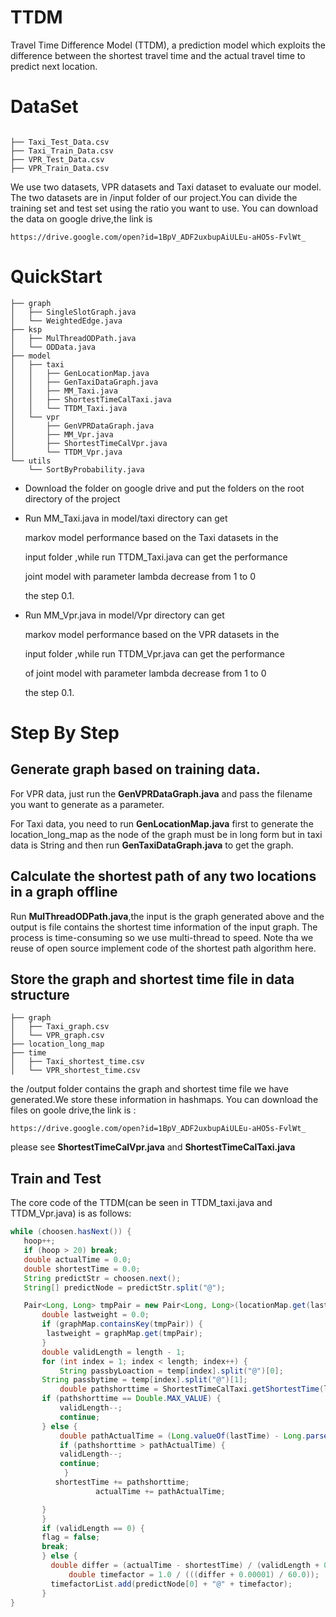 # TTDM
Travel Time Difference Model (TTDM),  a prediction model which
exploits the difference between the shortest travel time 
and the actual travel time to predict next location.
# DataSet

```

├── Taxi_Test_Data.csv
├── Taxi_Train_Data.csv
├── VPR_Test_Data.csv
├── VPR_Train_Data.csv

```
We use two datasets, VPR datasets and Taxi dataset to
evaluate our model. The two datasets
are in /input folder of our project.You can divide 
the training set  and test set using 
the ratio you want to use. You can download the data on google drive,the link is 
```
https://drive.google.com/open?id=1BpV_ADF2uxbupAiULEu-aHO5s-FvlWt_
```

# QuickStart


```
├── graph
│   ├── SingleSlotGraph.java 
│   └── WeightedEdge.java
├── ksp
│   ├── MulThreadODPath.java
│   └── ODData.java
├── model
│   ├── taxi
│   │   ├── GenLocationMap.java
│   │   ├── GenTaxiDataGraph.java
│   │   ├── MM_Taxi.java
│   │   ├── ShortestTimeCalTaxi.java
│   │   └── TTDM_Taxi.java
│   └── vpr
│       ├── GenVPRDataGraph.java
│       ├── MM_Vpr.java
│       ├── ShortestTimeCalVpr.java
│       └── TTDM_Vpr.java
└── utils
    └── SortByProbability.java
```
- Download the folder on google drive and put the folders on the root directory of the project

- Run MM_Taxi.java in model/taxi directory can get 

  markov model performance based on the Taxi datasets in the 

  input folder ,while run  TTDM_Taxi.java can get the performance
  
  joint model with parameter lambda decrease from 1 to 0
  
  the step 0.1.
- Run MM_Vpr.java in model/Vpr directory can get 
  
    markov model performance based on the VPR datasets in the 
  
    input folder ,while run  TTDM_Vpr.java can get the performance
    
    of joint model with parameter lambda decrease from 1 to 0
    
    the step 0.1.
# Step By Step

## Generate graph based on training data.

 For VPR data, just run the **GenVPRDataGraph.java**
 and pass the filename you want to generate as a 
 parameter.
 
 For Taxi data, you need to run **GenLocationMap.java**
 first to generate the location_long_map as the 
 node of the graph must be in long form but in taxi data
 is String and then run **GenTaxiDataGraph.java** to get the graph.
 
## Calculate the shortest path of any two locations in a graph offline

 Run **MulThreadODPath.java**,the input is the graph generated above
 and the output is file contains the shortest time information of the input graph. 
 The process is time-consuming so we use multi-thread to speed. Note tha
 we reuse of open source implement  code of the shortest path algorithm here.

## Store the graph and shortest time file in data structure



```
├── graph
│   ├── Taxi_graph.csv
│   └── VPR_graph.csv
├── location_long_map
├── time
│   ├── Taxi_shortest_time.csv
│   └── VPR_shortest_time.csv
```
the /output folder contains the graph and shortest time file we have generated.We store these information in hashmaps.
You can download the files on goole drive,the link is :
```
https://drive.google.com/open?id=1BpV_ADF2uxbupAiULEu-aHO5s-FvlWt_
```

 please see **ShortestTimeCalVpr.java** and
 **ShortestTimeCalTaxi.java**
 
## Train and Test

 The core code of the TTDM(can be seen in TTDM_taxi.java and TTDM_Vpr.java) is as follows:
 
 ``` java
 while (choosen.hasNext()) {
    hoop++;
    if (hoop > 20) break;
    double actualTime = 0.0;
    double shortestTime = 0.0;
    String predictStr = choosen.next();
    String[] predictNode = predictStr.split("@");
 
    Pair<Long, Long> tmpPair = new Pair<Long, Long>(locationMap.get(lastLoction), locationMap.get(predictNode[0]));
 	    double lastweight = 0.0;
 	    if (graphMap.containsKey(tmpPair)) {
 		 lastweight = graphMap.get(tmpPair);
 		}
 	    double validLength = length - 1;
 	    for (int index = 1; index < length; index++) {
 	        String passbyLoaction = temp[index].split("@")[0];
 		String passbytime = temp[index].split("@")[1];
 	        double pathshorttime = ShortestTimeCalTaxi.getShortestTime(locationMap.get(passbyLoaction), locationMap.get(predictNode[0]))
 		if (pathshorttime == Double.MAX_VALUE) {
 			validLength--;
 			continue;
 		} else {
 		    double pathActualTime = (Long.valueOf(lastTime) - Long.parseLong(passbytime)) / 1000 + lastweight;
 		    if (pathshorttime > pathActualTime) {
 			validLength--;
 			continue;
 		     }
 		   shortestTime += pathshorttime;
                    actualTime += pathActualTime;
 
 		}
 		}
 	    if (validLength == 0) {
 		flag = false;
 		break;
 		} else {
 		  double differ = (actualTime - shortestTime) / (validLength + 0.0);
 	          double timefactor = 1.0 / (((differ + 0.00001) / 60.0));
 		  timefactorList.add(predictNode[0] + "@" + timefactor);
 		}
 }
 
 ```


   
   


